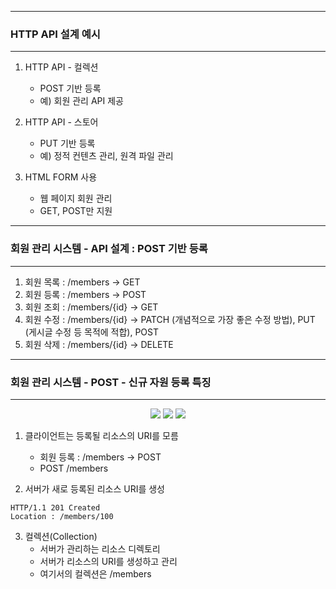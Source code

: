 -----
### HTTP API 설계 예시
-----
1. HTTP API - 컬렉션
   - POST 기반 등록
   - 예) 회원 관리 API 제공

2. HTTP API - 스토어
   - PUT 기반 등록
   - 예) 정적 컨텐츠 관리, 원격 파일 관리

3. HTML FORM 사용
   - 웹 페이지 회원 관리
   - GET, POST만 지원
  
-----
### 회원 관리 시스템 - API 설계 : POST 기반 등록
-----
1. 회원 목록 : /members → GET
2. 회원 등록 : /members → POST
3. 회원 조회 : /members/{id} → GET
4. 회원 수정 : /members/{id} → PATCH (개념적으로 가장 좋은 수정 방법), PUT (게시글 수정 등 목적에 적합), POST
5. 회원 삭제 : /members/{id} → DELETE

-----
### 회원 관리 시스템 - POST - 신규 자원 등록 특징
-----
<div align="center">
<img src="https://github.com/sooyounghan/HTTP/assets/34672301/a5288dd5-f6fb-49a7-8f04-5015cabd9295">
<img src="https://github.com/sooyounghan/HTTP/assets/34672301/8aeb4061-6d84-4998-950b-5369f023adbc">
<img src="https://github.com/sooyounghan/HTTP/assets/34672301/1561334c-b20e-4447-bd46-8e42fb067ba0">
</div>

1. 클라이언트는 등록될 리소스의 URI를 모름
   - 회원 등록 : /members → POST
   - POST /members

2. 서버가 새로 등록된 리소스 URI를 생성
```
HTTP/1.1 201 Created
Location : /members/100
```

3. 컬렉션(Collection)
   - 서버가 관리하는 리소스 디렉토리
   - 서버가 리소스의 URI를 생성하고 관리
   - 여기서의 컬렉션은 /members
